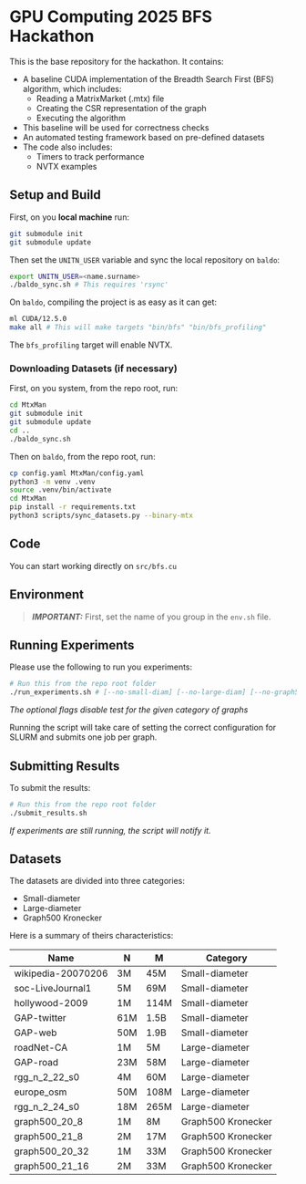 # GPU Computing 2025 BFS Hackathon

This is the base repository for the hackathon. It contains:
* A baseline CUDA implementation of the Breadth Search First (BFS) algorithm, which includes:
    * Reading a MatrixMarket (.mtx) file
    * Creating the CSR representation of the graph
    * Executing the algorithm
* This baseline will be used for correctness checks
* An automated testing framework based on pre-defined datasets
* The code also includes:
    * Timers to track performance
    * NVTX examples

## Setup and Build

First, on you **local machine** run:

```bash
git submodule init
git submodule update
```

Then set the `UNITN_USER` variable and sync the local repository on `baldo`:

```bash
export UNITN_USER=<name.surname>
./baldo_sync.sh # This requires 'rsync'
```

On `baldo`, compiling the project is as easy as it can get:

```bash
ml CUDA/12.5.0
make all # This will make targets "bin/bfs" "bin/bfs_profiling"
```

The `bfs_profiling` target will enable NVTX.

### Downloading Datasets (if necessary)

First, on you system, from the repo root, run:

```bash
cd MtxMan
git submodule init
git submodule update
cd ..
./baldo_sync.sh
```

Then on `baldo`, from the repo root, run:
```bash
cp config.yaml MtxMan/config.yaml
python3 -m venv .venv
source .venv/bin/activate
cd MtxMan
pip install -r requirements.txt
python3 scripts/sync_datasets.py --binary-mtx
```

## Code

You can start working directly on `src/bfs.cu`

## Environment

> **_IMPORTANT:_** First, set the name of you group in the `env.sh` file.

<!-- On each terminal you open in the cluster, make sure to first run:

```bash
source env.sh
``` -->

## Running Experiments

Please use the following to run you experiments:

```bash
# Run this from the repo root folder 
./run_experiments.sh # [--no-small-diam] [--no-large-diam] [--no-graph500]
```

*The optional flags disable test for the given category of graphs*

Running the script will take care of setting the correct configuration for SLURM and submits one job per graph.

## Submitting Results

To submit the results:

```bash
# Run this from the repo root folder 
./submit_results.sh
```

*If experiments are still running, the script will notify it.*

## Datasets

The datasets are divided into three categories:
* Small-diameter
* Large-diameter
* Graph500 Kronecker 

Here is a summary of theirs characteristics:

| **Name**           | **N** | **M** | **Category**       |
|--------------------|-------|-------|--------------------|
| wikipedia-20070206 | 3M    |  45M  | Small-diameter     |
| soc-LiveJournal1   | 5M    |  69M  | Small-diameter     |
| hollywood-2009     | 1M    | 114M  | Small-diameter     |
| GAP-twitter        | 61M   | 1.5B  | Small-diameter     |
| GAP-web            | 50M   | 1.9B  | Small-diameter     |
| roadNet-CA         | 1M    |   5M  | Large-diameter     |
| GAP-road           | 23M   |  58M  | Large-diameter     |
| rgg_n_2_22_s0      | 4M    |  60M  | Large-diameter     |
| europe_osm         | 50M   | 108M  | Large-diameter     |
| rgg_n_2_24_s0      | 18M   | 265M  | Large-diameter     |
| graph500_20_8      | 1M    | 8M    | Graph500 Kronecker |
| graph500_21_8      | 2M    | 17M   | Graph500 Kronecker |
| graph500_20_32     | 1M    | 33M   | Graph500 Kronecker |
| graph500_21_16     | 2M    | 33M   | Graph500 Kronecker |
